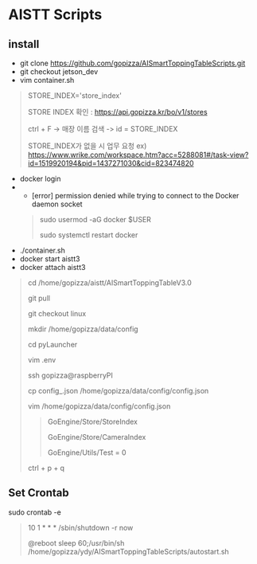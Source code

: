 # AISTT Scripts
## install
+ git clone https://github.com/gopizza/AISmartToppingTableScripts.git
+ git checkout jetson_dev
+ vim container.sh
> STORE_INDEX='store_index'
>
> STORE INDEX 확인 : <https://api.gopizza.kr/bo/v1/stores>
>
> ctrl + F -> 매장 이름 검색 -> id = STORE_INDEX
>
> STORE_INDEX가 없을 시 업무 요청 ex) <https://www.wrike.com/workspace.htm?acc=5288081#/task-view?id=1519920194&pid=1437271030&cid=823474820>
+ docker login
+ + [error] permission denied while trying to connect to the Docker daemon socket
  > sudo usermod -aG docker $USER
  > 
  > sudo systemctl restart docker
+ ./container.sh
+ docker start aistt3
+ docker attach aistt3
> cd /home/gopizza/aistt/AISmartToppingTableV3.0
>
> git pull
>
> git checkout linux
>
> mkdir /home/gopizza/data/config
> 
> cd pyLauncher
> 
> vim .env
> 
> ssh gopizza@raspberryPI
> 
> cp config_.json /home/gopizza/data/config/config.json
> 
> vim /home/gopizza/data/config/config.json
> 
> > GoEngine/Store/StoreIndex
> > 
> > GoEngine/Store/CameraIndex
> > 
> > GoEngine/Utils/Test = 0
> > 
> ctrl + p + q
> 

## Set Crontab
sudo crontab -e
> 10 1 * * * /sbin/shutdown -r now
> 
> @reboot sleep 60;/usr/bin/sh /home/gopizza/ydy/AISmartToppingTableScripts/autostart.sh

